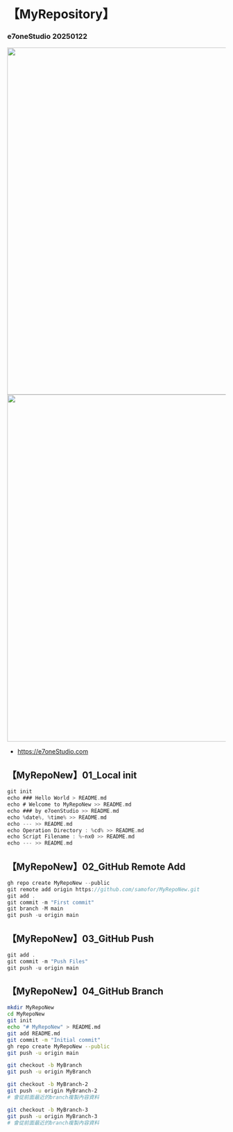 # 【MyRepository】
### e7oneStudio 20250122

<img src="https://e7onestudio.com/wp-content/uploads/FilesShare20240905_AIGC_SD_MyLora_DozhaiGirl_00333.jpg" width="800"> <img src="https://e7onestudio.com/wp-content/uploads/FilesShare20240905_AIGC_SD_MyLora_DozhaiGirl_00317.jpg" width="800">

- https://e7oneStudio.com



## 【MyRepoNew】01_Local init
```c
git init
echo ### Hello World > README.md
echo # Welcome to MyRepoNew >> README.md
echo ### by e7oenStudio >> README.md
echo %date%, %time% >> README.md
echo --- >> README.md 
echo Operation Directory : %cd% >> README.md
echo Script Filename : %~nx0 >> README.md
echo --- >> README.md 
```

## 【MyRepoNew】02_GitHub Remote Add
```c
gh repo create MyRepoNew --public
git remote add origin https://github.com/samofor/MyRepoNew.git
git add .
git commit -m "First commit" 
git branch -M main
git push -u origin main

```

## 【MyRepoNew】03_GitHub Push 
```c
git add .
git commit -m "Push Files" 
git push -u origin main

```


## 【MyRepoNew】04_GitHub Branch

```sh
mkdir MyRepoNew
cd MyRepoNew
git init
echo "# MyRepoNew" > README.md
git add README.md
git commit -m "Initial commit"
gh repo create MyRepoNew --public
git push -u origin main

git checkout -b MyBranch
git push -u origin MyBranch
```

```sh
git checkout -b MyBranch-2
git push -u origin MyBranch-2
# 會從前面最近的branch複製內容資料
```
```sh
git checkout -b MyBranch-3
git push -u origin MyBranch-3
# 會從前面最近的branch複製內容資料
```